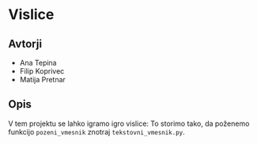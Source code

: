 # Vislice

## Avtorji
 
* Ana Tepina
* Filip Koprivec
* Matija Pretnar

## Opis

V tem projektu se lahko igramo igro vislice:
To storimo tako, da poženemo funkcijo `pozeni_vmesnik` znotraj `tekstovni_vmesnik.py`.

